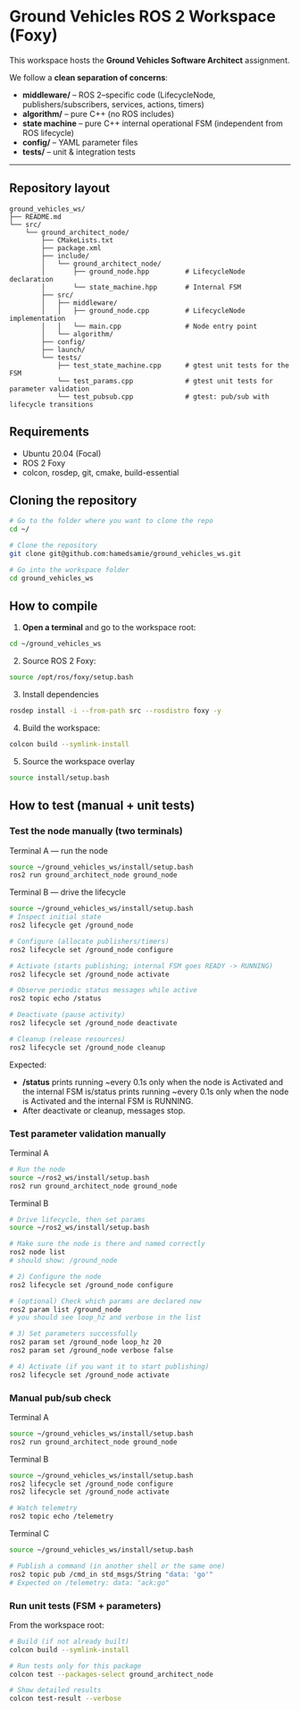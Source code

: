 # Ground Vehicles ROS 2 Workspace (Foxy)

This workspace hosts the **Ground Vehicles Software Architect** assignment.

We follow a **clean separation of concerns**:
- **middleware/** – ROS 2–specific code (LifecycleNode, publishers/subscribers, services, actions, timers)
- **algorithm/** – pure C++ (no ROS includes)
- **state machine** – pure C++ internal operational FSM (independent from ROS lifecycle)
- **config/** – YAML parameter files
- **tests/** – unit & integration tests

---

## Repository layout

```text
ground_vehicles_ws/
├── README.md
└── src/
    └── ground_architect_node/
        ├── CMakeLists.txt
        ├── package.xml
        ├── include/
        │   └── ground_architect_node/
        │       ├── ground_node.hpp         # LifecycleNode declaration
        │       └── state_machine.hpp       # Internal FSM
        ├── src/
        │   ├── middleware/
        │   │   ├── ground_node.cpp         # LifecycleNode implementation
        │   │   └── main.cpp                # Node entry point
        │   └── algorithm/
        ├── config/
        ├── launch/
        └── tests/
            ├── test_state_machine.cpp      # gtest unit tests for the FSM
            └── test_params.cpp             # gtest unit tests for parameter validation
            └── test_pubsub.cpp             # gtest: pub/sub with lifecycle transitions

```

## Requirements

- Ubuntu 20.04 (Focal)
- ROS 2 Foxy
- colcon, rosdep, git, cmake, build-essential

## Cloning the repository
```bash
# Go to the folder where you want to clone the repo
cd ~/

# Clone the repository
git clone git@github.com:hamedsamie/ground_vehicles_ws.git

# Go into the workspace folder
cd ground_vehicles_ws

```

## How to compile
1. **Open a terminal** and go to the workspace root:
```bash
cd ~/ground_vehicles_ws
```

2. Source ROS 2 Foxy:
```bash
source /opt/ros/foxy/setup.bash
```

3. Install dependencies
```bash
rosdep install -i --from-path src --rosdistro foxy -y
```
4. Build the workspace:
```bash
colcon build --symlink-install
```

5. Source the workspace overlay
```bash
source install/setup.bash
```

## How to test (manual + unit tests)
### Test the node manually (two terminals)
Terminal A — run the node
```bash
source ~/ground_vehicles_ws/install/setup.bash
ros2 run ground_architect_node ground_node
```

Terminal B — drive the lifecycle
```bash
source ~/ground_vehicles_ws/install/setup.bash
# Inspect initial state
ros2 lifecycle get /ground_node

# Configure (allocate publishers/timers)
ros2 lifecycle set /ground_node configure

# Activate (starts publishing; internal FSM goes READY -> RUNNING)
ros2 lifecycle set /ground_node activate

# Observe periodic status messages while active
ros2 topic echo /status

# Deactivate (pause activity)
ros2 lifecycle set /ground_node deactivate

# Cleanup (release resources)
ros2 lifecycle set /ground_node cleanup
```

Expected:
- **/status** prints running ~every 0.1s only when the node is Activated and the internal FSM is/status prints running ~every 0.1s only when the node is Activated and the internal FSM is RUNNING.
- After deactivate or cleanup, messages stop.

### Test parameter validation manually
Terminal A
```bash
# Run the node
source ~/ros2_ws/install/setup.bash
ros2 run ground_architect_node ground_node
```

Terminal B
```bash
# Drive lifecycle, then set params
source ~/ros2_ws/install/setup.bash

# Make sure the node is there and named correctly
ros2 node list
# should show: /ground_node

# 2) Configure the node 
ros2 lifecycle set /ground_node configure

# (optional) Check which params are declared now
ros2 param list /ground_node
# you should see loop_hz and verbose in the list

# 3) Set parameters successfully
ros2 param set /ground_node loop_hz 20
ros2 param set /ground_node verbose false

# 4) Activate (if you want it to start publishing)
ros2 lifecycle set /ground_node activate
```

### Manual pub/sub check
Terminal A
```bash
source ~/ground_vehicles_ws/install/setup.bash
ros2 run ground_architect_node ground_node
```

Terminal B
```bash
source ~/ground_vehicles_ws/install/setup.bash
ros2 lifecycle set /ground_node configure
ros2 lifecycle set /ground_node activate

# Watch telemetry
ros2 topic echo /telemetry
```
Terminal C
```bash
source ~/ground_vehicles_ws/install/setup.bash

# Publish a command (in another shell or the same one)
ros2 topic pub /cmd_in std_msgs/String "data: 'go'"
# Expected on /telemetry: data: "ack:go"
```

### Run unit tests (FSM + parameters)
From the workspace root:
```bash
# Build (if not already built)
colcon build --symlink-install

# Run tests only for this package
colcon test --packages-select ground_architect_node

# Show detailed results
colcon test-result --verbose
```



